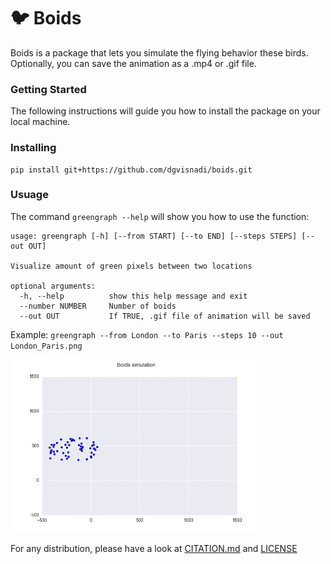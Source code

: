 #  :bird: Boids

Boids is a package that lets you simulate the flying behavior these birds.
Optionally, you can save the animation as a .mp4 or .gif file.

### Getting Started

The following instructions will guide you how to install the package on your local machine.

### Installing

```
pip install git+https://github.com/dgvisnadi/boids.git
```

### Usuage

The command ```greengraph --help``` will show you how to use the function:

```
usage: greengraph [-h] [--from START] [--to END] [--steps STEPS] [--out OUT]

Visualize amount of green pixels between two locations

optional arguments:
  -h, --help          show this help message and exit
  --number NUMBER     Number of boids
  --out OUT           If TRUE, .gif file of animation will be saved
```

Example: ```greengraph --from London --to Paris --steps 10 --out London_Paris.png```

<img src="/img/boids.gif" width=80% height=80%/>

For any distribution, please have a look at [CITATION.md](/CITATION.md) and [LICENSE](/LICENSE)
